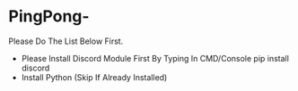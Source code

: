 # PingPong-

Please Do The List Below First.
- Please Install Discord Module First By Typing In CMD/Console pip install discord
- Install Python (Skip If Already Installed)

